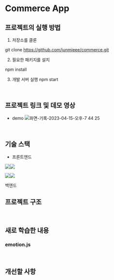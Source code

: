 # Commerce App 

## 프로젝트의 실행 방법

1. 저장소를 클론

git clone https://github.com/junmieee/commerce.git


2. 필요한 패키지를 설치

npm install

3. 개발 서버 실행
npm start



<br/>

## 프로젝트 링크 및 데모 영상


- demo
![화면-기록-2023-04-15-오후-7 44 25]()


<br/>

## 기술 스택

* 프론트엔드

<img src="https://img.shields.io/badge/Next.js-3178C6?style=for-the-badge&logo=nextjs&logoColor=white"><img src="https://img.shields.io/badge/Planet Scale-000000?style=for-the-badge&logo=planetscale&logoColor=white">

<img src="https://img.shields.io/badge/Typecript-3178C6?style=for-the-badge&logo=nextjs&logoColor=white"><img src="https://img.shields.io/badge/Planet Scale-3178C6?style=for-the-badge&logo=planetscale&logoColor=white">
<br/>


백엔드 



## 프로젝트 구조


<br/>

## 새로 학습한 내용

### emotion.js 



<br/>

## 개선할 사항




